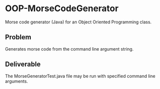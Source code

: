 # OOP-MorseCodeGenerator
Morse code generator (Java) for an Object Oriented Programming class.

## Problem
Generates morse code from the command line argument string.

## Deliverable
The MorseGeneratorTest.java file may be run with specified command line arguments.

